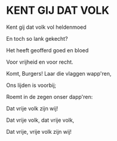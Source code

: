 # KENT GIJ DAT VOLK

Kent gij dat volk vol heldenmoed

En toch so lank gekecht?

Het heeft geofferd goed en bloed

Voor vrijheid en voor recht.

Komt, Burgers! Laar die vlaggen wapp'ren,

Ons lijden is voorbij;

Roemt in de zegen onser dapp'ren:

Dat vrije volk zijn wij!

Dat vrije volk, dat vrije volk,

Dat vrije, vrije volk zijn wij!

